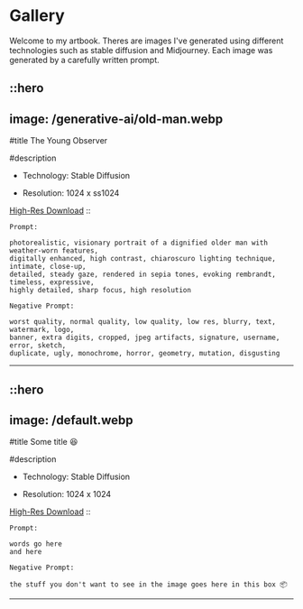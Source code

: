 # Gallery

Welcome to my artbook. Theres are images I've generated using different technologies such as stable diffusion and Midjourney. Each image was generated by a carefully written prompt.

::hero
---
image: /generative-ai/old-man.webp
---

#title
The Young Observer

#description
- Technology:
Stable Diffusion

- Resolution:
1024 x ss1024

[High-Res Download](https://)
::

```
Prompt: 

photorealistic, visionary portrait of a dignified older man with weather-worn features, 
digitally enhanced, high contrast, chiaroscuro lighting technique, intimate, close-up, 
detailed, steady gaze, rendered in sepia tones, evoking rembrandt, timeless, expressive, 
highly detailed, sharp focus, high resolution
```

```
Negative Prompt: 

worst quality, normal quality, low quality, low res, blurry, text, watermark, logo, 
banner, extra digits, cropped, jpeg artifacts, signature, username, error, sketch,
duplicate, ugly, monochrome, horror, geometry, mutation, disgusting

```

---

::hero
---
image: /default.webp
---

#title
Some title 😆

#description
- Technology:
Stable Diffusion

- Resolution:
1024 x 1024

[High-Res Download](https://)
::

```
Prompt: 

words go here
and here

```

```
Negative Prompt: 

the stuff you don't want to see in the image goes here in this box 📦

```
---